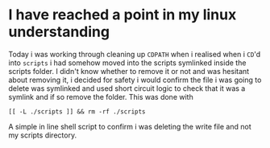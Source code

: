 # I have reached a point in my linux understanding

Today i was working through cleaning up `CDPATH` when i realised when i
`CD`'d into `scripts` i had somehow moved into the scripts symlinked
inside the scripts folder. I didn't know whether to remove it or not and
was hesitant about removing it, i decided for safety i would confirm the
file i was going to delete was symlinked and used short circuit logic to
check that it was a symlink and if so remove the folder. This was done
with
```
[[ -L ./scripts ]] && rm -rf ./scripts
```

A simple in line shell script to confirm i was deleting the write file
and not my scripts directory.

